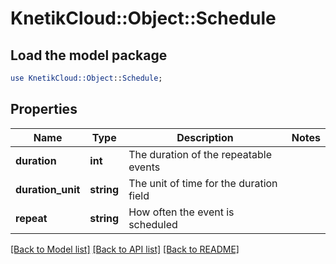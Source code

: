 # KnetikCloud::Object::Schedule

## Load the model package
```perl
use KnetikCloud::Object::Schedule;
```

## Properties
Name | Type | Description | Notes
------------ | ------------- | ------------- | -------------
**duration** | **int** | The duration of the repeatable events | 
**duration_unit** | **string** | The unit of time for the duration field | 
**repeat** | **string** | How often the event is scheduled | 

[[Back to Model list]](../README.md#documentation-for-models) [[Back to API list]](../README.md#documentation-for-api-endpoints) [[Back to README]](../README.md)


